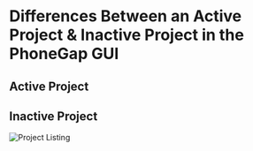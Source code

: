 # Differences Between an Active Project & Inactive Project in the PhoneGap GUI

## Active Project

## Inactive Project

![Project Listing](https://raw.github.com/hermwong/phonegap-gui/master/docs-assets/active/docs-active-project.png)
